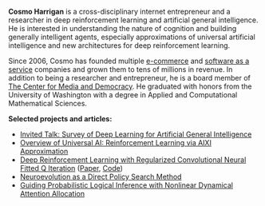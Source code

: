 **Cosmo Harrigan** is a cross-disciplinary internet entrepreneur and a researcher in deep reinforcement learning and artificial general intelligence. He is interested in understanding the nature of cognition and building generally intelligent agents, especially approximations of universal artificial intelligence and new architectures for deep reinforcement learning.

Since 2006, Cosmo has founded multiple <a href="https://www.streamlineav.com/">e-commerce</a> and <a href="https://channelagility.com/">software as a service</a> companies and grown them to tens of millions in revenue. In addition to being a researcher and entrepreneur, he is a board member of [The Center for Media and Democracy](http://prwatch.org/). He graduated with honors from the University of Washington with a degree in Applied and Computational Mathematical Sciences. 

**Selected projects and articles:**  

* [Invited Talk: Survey of Deep Learning for Artificial General Intelligence](deep-learning-for-agi.pdf)
* [Overview of Universal AI: Reinforcement Learning via AIXI Approximation](universal-ai.pdf)  
* [Deep Reinforcement Learning with Regularized Convolutional Neural Fitted Q Iteration](papers/rc-nfq.pdf) ([Paper](papers/rc-nfq.pdf), [Code](https://github.com/cosmoharrigan/rc-nfq))  
* [Neuroevolution as a Direct Policy Search Method](https://github.com/cosmoharrigan/neuroevolution)   
* [Guiding Probabilistic Logical Inference with Nonlinear Dynamical Attention Allocation](https://link.springer.com/chapter/10.1007/978-3-319-09274-4_24)
<div class="github-card" data-github="cosmoharrigan/neuroevolution" data-width="400" data-height="" data-theme="default"></div>
<script src="//cdn.jsdelivr.net/github-cards/latest/widget.js"></script>
